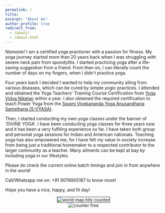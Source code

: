 ```yaml
---
permalink: /
title:
excerpt: "About me"
author_profile: true
redirect_from: 
  - /about/
  - /about.html
---
```


*Namaste!* I am a certified yoga practioner with a passion for fitness. My yoga journey started more than 20 years back when I was struggling with severe neck pain from spondylitis. I started practicing yoga after a life-saving suggestion from a friend. From then on, I can literally count the number of days on my fingers, when I didn't practice yoga.

Four years back I decided I wanted to help my community ailing from various diseases, which can be cured by simple yogic practices. I attended and obtained the Yoga Teachers' Training Course Certification from <a href="https://yogavidyaniketan.org/">Yoga Vidya Niketan</a> within a year. I also obtained the required certification to teach Power Yoga from the <a href="https://svyasa.edu.in/">Swami Vivekananda Yoga Anusandhana Samsthana (S-VYASA)</a>. 

Then, I started conducting my own yoga classes under the banner of 'DIVINE YOGA'. I have been conducting yoga classes for three years now and it has been a very fulfiling experience so far. I have taken both group and personal yoga sessions for Indian and American nationals. Teaching yoga has also empowered me, for I have felt my value in society increase from being just a traditional homemaker to a respected contributor to the larger community as a teacher. Many ailments can be kept at bay by including yoga in our lifestyles. 

Please do check the current online batch timings and join in from anywhere in the world!

Call/Whatsapp me on: +91 9076905187 to know more!

Hope you have a nice, happy, and fit day!
<br/>

<center>
<img title="world map visits tracker" src="https://24counter.com/map/view.php?type=180&id=1593966079" border="1" alt="world map hits counter"/>
<br>
<img src="https://hitwebcounter.com/counter/counter.php?page=7538240&style=0006&nbdigits=5&type=page&initCount=0" title="Web Counter" Alt="counter free" border="0" >
</center>
